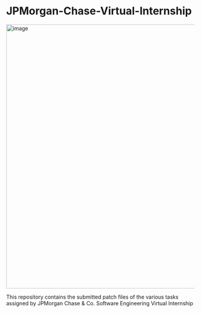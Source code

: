# JPMorgan-Chase-Virtual-Internship
<img width="706" alt="image" src="https://user-images.githubusercontent.com/73840373/145677341-ebbb0813-16d2-486c-a2d5-e234c9d18c6a.png">




This repository contains the submitted patch files of the various tasks assigned by JPMorgan Chase & Co. Software Engineering Virtual Internship
